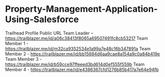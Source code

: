 # Property-Management-Application-Using-Salesforce


Trailhead Profile Public URL
Team Leader – https://trailblazer.me/id/a06c38413f8065a69507491fc8cb53217
Team Member 1 - https://trailblazer.me/id/m32ca9352534e1a99a7e48c16b347891a
Team Member 2 - https://trailblazer.me/id/bb15684d6aa9cae8a154a9c0a84b419e
Team Member 3 - https://trailblazer.me/id/b59cce97ffeeed3bd614d0ef555f559b
Team Member 4 - https://trailblazer.me/id/e4386367cfd1276b85b417a7e64e94fb
